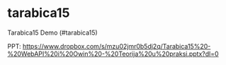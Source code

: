 # tarabica15
Tarabica15 Demo (#tarabica15)


PPT:
https://www.dropbox.com/s/mzu02jmr0b5dj2q/Tarabica15%20-%20WebAPI%20i%20Owin%20-%20Teorija%20u%20praksi.pptx?dl=0
